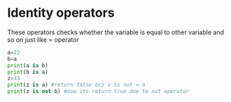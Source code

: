 # Identity operators
These operators checks whether the variable is equal to other variable and so on just like = 
operator

```python
a=22
b=a
print(a is b) 
print(b is a) 
z=33
print(z is a) #return false bcz z is not = a
print(z is not b) #now its return true due to not operator
```